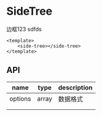 # SideTree

边框123
sdfds


```vue
<template>
    <side-tree></side-tree>
</template>
```

## API

| name    | type  | description |
| ------- | ----- | ----------- |
| options | array | 数据格式    |
|         |       |             |
|         |       |             |

